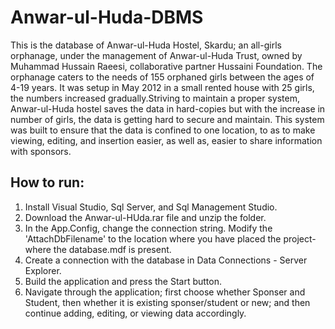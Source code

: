 # Anwar-ul-Huda-DBMS

This is the database of Anwar-ul-Huda Hostel, Skardu; an all-girls orphanage, under the management of Anwar-ul-Huda Trust, owned by Muhammad Hussain Raeesi, collaborative partner Hussaini Foundation.  The orphanage caters to the needs of 155 orphaned girls between the ages of 4-19 years.  It was setup in May 2012 in a small rented house with 25 girls, the numbers increased gradually.Striving to maintain a proper system, Anwar-ul-Huda hostel saves the data in hard-copies but with the increase in number of girls, the data is getting hard to secure and maintain.  This system was built to ensure that the data is confined to one location, to as to make viewing, editing, and insertion easier, as well as, easier to share information with sponsors. 

## How to run:
1) Install Visual Studio, Sql Server, and Sql Management Studio.
2) Download the Anwar-ul-HUda.rar file and unzip the folder.
3) In the App.Config, change the connection string. Modify the 'AttachDbFilename' to the location where you have placed the project- where the database.mdf is present.
4) Create a connection with the database in Data Connections - Server Explorer.
5) Build the application and press the Start button.
6) Navigate through the application; first choose whether Sponser and Student, then whether it is existing sponser/student or new; and then continue adding, editing, or viewing data accordingly.

